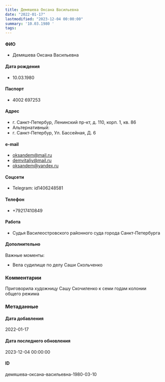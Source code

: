 ```yaml
---
title: Демяшева Оксана Васильевна
date: "2022-01-17"
lastmodified: "2023-12-04 00:00:00"
summary: '10.03.1980 '
tags: 
---
```

<!--# pp1-->
<!--## Фигурант-->
<!--### Личные данные-->
#### ФИО
- Демяшева Оксана Васильевна
#### Дата рождения
- 10.03.1980
#### Паспорт
- 4002 697253
#### Адрес
- г. Санкт-Петербур, Ленинский пр-кт, д. 110, корп. 1, кв. 86
-  Альтернативный:
-  г. Санкт-Петербур, Ул. Бассейная, Д. 6
#### e-mail
- oksandem@mail.ru
-  demvitaliy@mail.ru
-  oksandem@yandex.ru
#### Соцсети
- Telegram: id1406248581
#### Телефон
- +79217410849
#### Работа
- Судья Василеостровского районного суда города Санкт-Петербурга
#### Дополнительно
Важные моменты:
- Вела судилище по делу Саши Скольченко
### Комментарии
Приговорила художницу Сашу Скочиленко к семи годам колонии общего режима
### Метаданные
#### Дата добавления
2022-01-17
#### Дата последнего обновления
2023-12-04 00:00:00
#### ID
демяшева-оксана-васильевна-1980-03-10
<!--## END;-->
